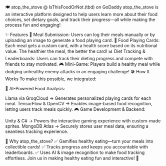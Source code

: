 🍽️ atop_the_stove @ IsThisFoodOrNot.(tbd) on GoDaddy
atop_the_stove is an interactive platform designed to help users learn more about their food choices, set dietary goals, and track their progress—all while making the process fun and engaging!

✨ Features
📸 Meal Submission: Users can log their meals manually or by uploading an image to generate a food playing card.
🎴 Food Playing Cards: Each meal gets a custom card, with a health score based on its nutritional value. The healthier the meal, the better the card!
📊 Diet Tracking & Leaderboards: Users can track their dieting progress and compete with friends to stay motivated.
🎮 Mini-Game: Players build a healthy meal while dodging unhealthy enemy attacks in an engaging challenge!
🛠️ How It Works
To make this possible, we integrated:

🤖 AI-Powered Food Analysis:

Llama via GroqCloud → Generates personalized playing cards for each meal.
TensorFlow & OpenCV → Enables image-based food recognition, letting users track meals quickly.
🎮 Game Development & Backend:

Unity & C# → Powers the interactive gaming experience with custom-made sprites.
MongoDB Atlas → Securely stores user meal data, ensuring a seamless tracking experience.

📌 Why atop_the_stove?
✅ Gamifies healthy eating—turn your meals into collectible cards!
✅ Tracks progress and keeps you accountable with leaderboards.
✅ Uses AI & image recognition to make food tracking effortless.
Join us in making healthy eating fun and interactive! 🎉
